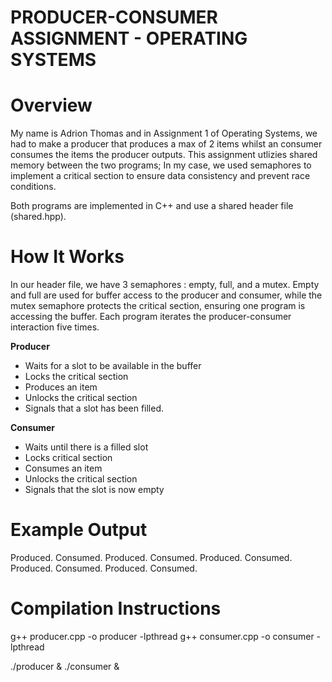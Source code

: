 # PRODUCER-CONSUMER ASSIGNMENT - OPERATING SYSTEMS 

# Overview  
My name is Adrion Thomas and in Assignment 1 of Operating Systems, we had to make a producer that produces a max of 2 items whilst an consumer consumes the items the producer outputs. This assignment utlizies shared memory between the two programs; In my case, we used semaphores to implement a critical section to ensure data consistency and prevent race conditions. 

Both programs are implemented in C++ and use a shared header file (shared.hpp). 

# How It Works
In our header file, we have 3 semaphores : empty, full, and a mutex. Empty and full are used for buffer access to the producer and consumer, while the mutex semaphore protects the critical section, ensuring one program is accessing the buffer. Each program iterates the producer-consumer interaction five times.

**Producer** 
- Waits for a slot to be available in the buffer
- Locks the critical section
- Produces an item
- Unlocks the critical section
- Signals that a slot has been filled.

**Consumer** 
- Waits until there is a filled slot
- Locks critical section
- Consumes an item
- Unlocks the critical section
- Signals that the slot is now empty

# Example Output 
Produced.
Consumed.
Produced.
Consumed.
Produced.
Consumed.
Produced.
Consumed.
Produced.
Consumed.


# Compilation Instructions 
g++ producer.cpp -o producer -lpthread g++ consumer.cpp -o consumer -lpthread


 ./producer & ./consumer &  

